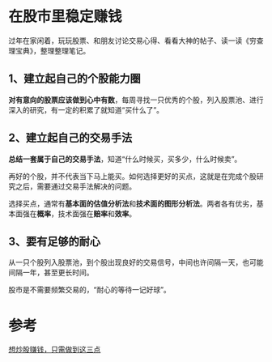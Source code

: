 在股市里稳定赚钱
====================
过年在家闲着，玩玩股票、和朋友讨论交易心得、看看大神的帖子、读一读《穷查理宝典》，整理整理笔记。

## 1、建立起自己的个股能力圈

**对有意向的股票应该做到心中有数**，每周寻找一只优秀的个股，列入股票池、进行深入的研究，有一定的积累了就知道“买什么了”。

## 2、建立起自己的交易手法

**总结一套属于自己的交易手法**，知道“什么时候买，买多少，什么时候卖”。

再好的个股，并不代表当下马上能买。如何选择更好的买点，这就是在完成个股研究之后，需要通过交易手法解决的问题。

选择买点，通常有**基本面的估值分析法**和**技术面的图形分析法**。两者各有优劣，基本面强在**概率**，技术面强在**赔率**和**效率**。

## 3、要有足够的耐心

从一只个股列入股票池，到个股出现良好的交易信号，中间也许间隔一天，也可能间隔一年，甚至更长时间。

股市是不需要频繁交易的，“耐心的等待一记好球”。

# 参考

[想炒股赚钱，只需做到这三点](https://mp.weixin.qq.com/s/373NGRwCr5b3MJ2CWPGW_A)
